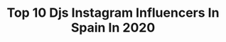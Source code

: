 ---
title: Top 10 Djs Instagram Influencers In Spain In 2020
description: >-
  Find top djs Instagram influencers in Spain in 2020. Most popular hashtags: #music #techno #musica #love.
platform: Instagram
profiles:
  - username: "djmireiadg"
    fullname: >-
      MIREIA DG 🦁
    location: "Spain"
    followers: 4023
    engagement: 1891
    commentsToLikes: 0.485803
    id: ck6tyef3l390q0j71v732qrcf
    verified: false
    hashtags: "#dance, #wavyhair, #tech, #tutorial"
  - username: "reggiomusic"
    fullname: >-
      REGGIO
    location: "Spain"
    followers: 37021
    engagement: 319
    commentsToLikes: 0.067815
    id: ck0u7auyo46cj0i19gb18xlx6
    verified: false
    hashtags: "#reggio, #2020, #music, #deeplove"
  - username: "rosananundj"
    fullname: >-
      Rosana Nun 🎧
    location: "Spain"
    followers: 9617
    engagement: 644
    commentsToLikes: 0.056410
    id: ck15rolo38xq00i19jwdqmhm5
    verified: false
    hashtags: "#weekend, #video, #djbooth, #facebooklive"
  - username: "eduuelizondo"
    fullname: >-
      ⚡️ EDU ELIZONDO ⚡️
    location: "Spain"
    followers: 9460
    engagement: 529
    commentsToLikes: 0.021198
    id: ck6tp1r16hcml0j71utr29p61
    verified: false
    hashtags: "#love, #bananamambo, #edit, #carnaval2020"
  - username: "djpeligroperu"
    fullname: >-
      DJ PELIGRO
    location: "Spain"
    followers: 101010
    engagement: 141
    commentsToLikes: 0.107244
    id: ck14hu66tc5ok0i19ah1x2r4n
    verified: false
    hashtags: "#perreitoencuarentena, #venezuela, #astronomia, #challenge"
  - username: "sergialesdj"
    fullname: >-
      𝙎𝙀𝙍𝙂𝙄 𝘼𝙇𝙀𝙎
    location: "Spain"
    followers: 7732
    engagement: 851
    commentsToLikes: 0.226439
    id: ck6ufsfe9yvbu0j71fmx5z03y
    verified: false
    hashtags: "#chimbala, #dance, #aftermovie, #moombahton"
  - username: "mambobrothers"
    fullname: >-
      MamboBrothers 🌵
    location: "Spain"
    followers: 82880
    engagement: 97
    commentsToLikes: 0.042478
    id: ck0vye7u23j8e0i197dha03dv
    verified: true
    hashtags: "#thankslife, #mamboclosing, #mamboopening, #lionshead"
  - username: "joseramvar_"
    fullname: >-
      Jose Ramirez 💎
    location: "Spain"
    followers: 286673
    engagement: 402
    commentsToLikes: 0.029206
    id: ck8t74qpgfn4a0j78kin2wmr3
    verified: false
    hashtags: "#amarillo, #julietasenger, #joseramires, #dato"
  - username: "krydermusic"
    fullname: >-
      K̶R̶Y̶D̶E̶R̶
    location: "Spain"
    followers: 83535
    engagement: 223
    commentsToLikes: 0.064284
    id: ck0u6gjl51ywk0i1942rzghu7
    verified: true
    hashtags: "#caribbean, #2020, #nautilus, #numberone"
  - username: "lolabozzano"
    fullname: >-
      Lola Bozzano
    location: "Spain"
    followers: 15136
    engagement: 558
    commentsToLikes: 0.041468
    id: ck1387tgmewvw0i19jo83fi9q
    verified: false
    hashtags: "#blusky, #beautifulsky, #technopartys, #dancemoves"
---